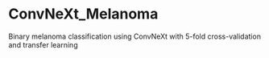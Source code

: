# ConvNeXt_Melanoma
Binary melanoma classification using ConvNeXt with 5-fold cross-validation and transfer learning
